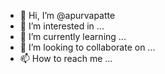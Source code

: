 - 👋 Hi, I’m @apurvapatte
- 👀 I’m interested in ...
- 🌱 I’m currently learning ...
- 💞️ I’m looking to collaborate on ...
- 📫 How to reach me ...

<!---
apurvapatte/apurvapatte is a ✨ special ✨ repository because its `README.md` (this file) appears on your GitHub profile.
You can click the Preview link to take a look at your changes.
--->
